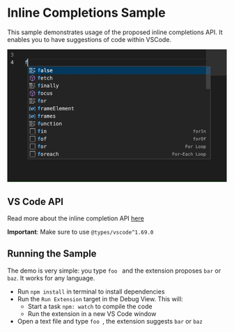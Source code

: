 # Inline Completions Sample

This sample demonstrates usage of the proposed inline completions API. It enables you to have suggestions of code within VSCode.

![Demo Video](./demo.gif)

## VS Code API

Read more about the inline completion API [here](https://code.visualstudio.com/api/references/vscode-api#InlineCompletionItemProvider)

**Important**: Make sure to use `@types/vscode^1.69.0`

## Running the Sample

The demo is very simple: you type `foo ` and the extension proposes `bar` or `baz`. It works for any language.

- Run `npm install` in terminal to install dependencies
- Run the `Run Extension` target in the Debug View. This will:
  - Start a task `npm: watch` to compile the code
  - Run the extension in a new VS Code window
- Open a text file and type `foo `, the extension suggests `bar` or `baz`

